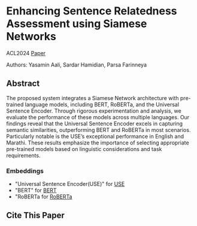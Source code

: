# Enhancing Sentence Relatedness Assessment using Siamese Networks
ACL2024
[Paper]()

Authors: Yasamin Aali, Sardar Hamidian, Parsa Farinneya

## Abstract
The proposed system integrates a Siamese Network architecture with pre-trained language models, including BERT, RoBERTa, and the Universal Sentence Encoder. Through rigorous experimentation and analysis, we evaluate the performance of these models across multiple languages. Our findings reveal that the Universal Sentence Encoder excels in capturing semantic similarities, outperforming BERT and RoBERTa in most scenarios. Particularly notable is the USE’s exceptional performance in English and Marathi. These results emphasize the importance of selecting appropriate pre-trained models based on linguistic considerations and task requirements.

### Embeddings
- "Universal Sentence Encoder(USE)" for [USE](https://arxiv.org/abs/1803.11175)
- "BERT" for [BERT](https://arxiv.org/abs/1810.04805)
- "RoBERTa for [RoBERTa](https://arxiv.org/abs/1907.11692)

## Cite This Paper
```

```

